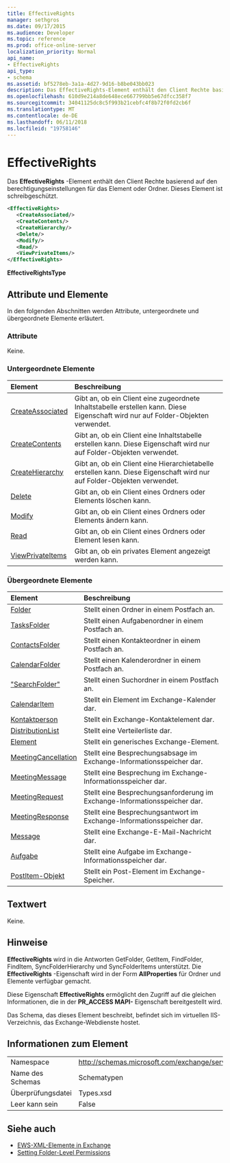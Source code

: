 ```yaml
---
title: EffectiveRights
manager: sethgros
ms.date: 09/17/2015
ms.audience: Developer
ms.topic: reference
ms.prod: office-online-server
localization_priority: Normal
api_name:
- EffectiveRights
api_type:
- schema
ms.assetid: bf5278eb-3a1a-4d27-9d16-b8be043bb023
description: Das EffectiveRights-Element enthält den Client Rechte basierend auf den berechtigungseinstellungen für das Element oder Ordner. Dieses Element ist schreibgeschützt.
ms.openlocfilehash: 610d9e214a8de648ece667799bb5e67dfcc358f7
ms.sourcegitcommit: 34041125dc8c5f993b21cebfc4f8b72f0fd2cb6f
ms.translationtype: MT
ms.contentlocale: de-DE
ms.lasthandoff: 06/11/2018
ms.locfileid: "19758146"
---
```

# <a name="effectiverights"></a>EffectiveRights

Das **EffectiveRights** -Element enthält den Client Rechte basierend auf den berechtigungseinstellungen für das Element oder Ordner. Dieses Element ist schreibgeschützt. 
  
```XML
<EffectiveRights>
   <CreateAssociated/>
   <CreateContents/>
   <CreateHierarchy/>
   <Delete/>
   <Modify/>
   <Read/>
   <ViewPrivateItems/>
</EffectiveRights>
```

 **EffectiveRightsType**
## <a name="attributes-and-elements"></a>Attribute und Elemente

In den folgenden Abschnitten werden Attribute, untergeordnete und übergeordnete Elemente erläutert.
  
### <a name="attributes"></a>Attribute

Keine.
  
### <a name="child-elements"></a>Untergeordnete Elemente

|**Element**|**Beschreibung**|
|:-----|:-----|
|[CreateAssociated](createassociated.md) <br/> |Gibt an, ob ein Client eine zugeordnete Inhaltstabelle erstellen kann. Diese Eigenschaft wird nur auf Folder-Objekten verwendet.  <br/> |
|[CreateContents](createcontents.md) <br/> |Gibt an, ob ein Client eine Inhaltstabelle erstellen kann. Diese Eigenschaft wird nur auf Folder-Objekten verwendet.  <br/> |
|[CreateHierarchy](createhierarchy.md) <br/> |Gibt an, ob ein Client eine Hierarchietabelle erstellen kann. Diese Eigenschaft wird nur auf Folder-Objekten verwendet.  <br/> |
|[Delete](delete.md) <br/> |Gibt an, ob ein Client eines Ordners oder Elements löschen kann.  <br/> |
|[Modify](modify.md) <br/> |Gibt an, ob ein Client eines Ordners oder Elements ändern kann.  <br/> |
|[Read](read.md) <br/> |Gibt an, ob ein Client eines Ordners oder Element lesen kann.  <br/> |
|[ViewPrivateItems](viewprivateitems.md) <br/> |Gibt an, ob ein privates Element angezeigt werden kann.  <br/> |
   
### <a name="parent-elements"></a>Übergeordnete Elemente

|**Element**|**Beschreibung**|
|:-----|:-----|
|[Folder](folder.md) <br/> |Stellt einen Ordner in einem Postfach an.  <br/> |
|[TasksFolder](tasksfolder.md) <br/> |Stellt einen Aufgabenordner in einem Postfach an.  <br/> |
|[ContactsFolder](contactsfolder.md) <br/> |Stellt einen Kontakteordner in einem Postfach an.  <br/> |
|[CalendarFolder](calendarfolder.md) <br/> |Stellt einen Kalenderordner in einem Postfach an.  <br/> |
|["SearchFolder"](searchfolder.md) <br/> |Stellt einen Suchordner in einem Postfach an.  <br/> |
|[CalendarItem](calendaritem.md) <br/> |Stellt ein Element im Exchange-Kalender dar.  <br/> |
|[Kontaktperson](contact.md) <br/> |Stellt ein Exchange-Kontaktelement dar.  <br/> |
|[DistributionList](distributionlist.md) <br/> |Stellt eine Verteilerliste dar.  <br/> |
|[Element](item.md) <br/> |Stellt ein generisches Exchange-Element.  <br/> |
|[MeetingCancellation](meetingcancellation.md) <br/> |Stellt eine Besprechungsabsage im Exchange-Informationsspeicher dar.  <br/> |
|[MeetingMessage](meetingmessage.md) <br/> |Stellt eine Besprechung im Exchange-Informationsspeicher dar.  <br/> |
|[MeetingRequest](meetingrequest.md) <br/> |Stellt eine Besprechungsanforderung im Exchange-Informationsspeicher dar.  <br/> |
|[MeetingResponse](meetingresponse.md) <br/> |Stellt eine Besprechungsantwort im Exchange-Informationsspeicher dar.  <br/> |
|[Message](message-ex15websvcsotherref.md) <br/> |Stellt eine Exchange-E-Mail-Nachricht dar.  <br/> |
|[Aufgabe](task.md) <br/> |Stellt eine Aufgabe im Exchange-Informationsspeicher dar.  <br/> |
|[PostItem-Objekt](postitem.md) <br/> |Stellt ein Post-Element im Exchange-Speicher.  <br/> |
   
## <a name="text-value"></a>Textwert

Keine.
  
## <a name="remarks"></a>Hinweise

**EffectiveRights** wird in die Antworten GetFolder, GetItem, FindFolder, FindItem, SyncFolderHierarchy und SyncFolderItems unterstützt. Die **EffectiveRights** -Eigenschaft wird in der Form **AllProperties** für Ordner und Elemente verfügbar gemacht. 
  
Diese Eigenschaft **EffectiveRights** ermöglicht den Zugriff auf die gleichen Informationen, die in der **PR_ACCESS MAPI-** Eigenschaft bereitgestellt wird. 
  
Das Schema, das dieses Element beschreibt, befindet sich im virtuellen IIS-Verzeichnis, das Exchange-Webdienste hostet.
  
## <a name="element-information"></a>Informationen zum Element

|||
|:-----|:-----|
|Namespace  <br/> |http://schemas.microsoft.com/exchange/services/2006/types  <br/> |
|Name des Schemas  <br/> |Schematypen  <br/> |
|Überprüfungsdatei  <br/> |Types.xsd  <br/> |
|Leer kann sein  <br/> |False  <br/> |
   
## <a name="see-also"></a>Siehe auch

- [EWS-XML-Elemente in Exchange](ews-xml-elements-in-exchange.md)
- [Setting Folder-Level Permissions](http://msdn.microsoft.com/library/c7530e86-5112-401c-b10a-9c054ae59f07%28Office.15%29.aspx)


